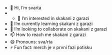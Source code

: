 - 👋 Hi, I’m svarta
- - 👀 I’m interested in skakani z garazi
- 🌱 I’m currently learning skakani z garazi
- 💞️ I’m looking to collaborate on skakani z garazi
- 📫 How to reach me skakani z garazi
- 😄 Pronouns: sva/rta
- ⚡ Fun fact: merch je v prvni fazi potisku

<!---
svarta420/svarta420 is a ✨ special ✨ repository because its `README.md` (this file) appears on your GitHub profile.
You can click the Preview link to take a look at your changes.
--->

